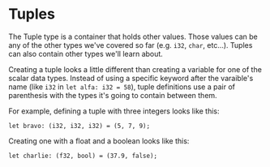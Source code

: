 # Tuples

The Tuple type is a container that holds
other values. Those values can be any of
the other types we've covered so far (e.g. `i32`,
`char`, etc...). Tuples can also contain other
types we'll learn about.

Creating a tuple looks a little different than
creating a variable for one of the scalar data types.
Instead of using a specific keyword after the varaible's
name (like `i32` in `let alfa: i32 = 58`), tuple definitions
use a pair of parenthesis with the types it's
going to contain between them.

For example, defining a tuple with three
integers looks like this:

```rust, noplayground
let bravo: (i32, i32, i32) = (5, 7, 9);
```

Creating one with a float and a boolean looks
like this:

```rust, noplayground
let charlie: (f32, bool) = (37.9, false);
```
